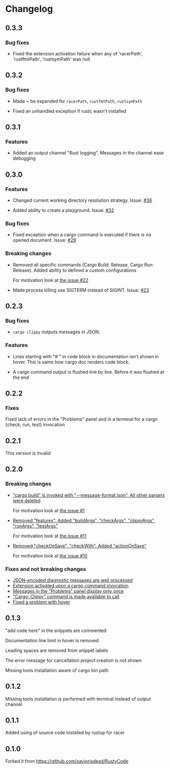 # Changelog

## 0.3.3

### Bug fixes

* Fixed the extension activation failure when any of 'racerPath', 'rustfmtPath', 'rustsymPath' was null

## 0.3.2

### Bug fixes

* Made ~ be expanded for `racerPath`, `rustfmtPath`, `rustsymPath`

* Fixed an unhandled exception if rustc wasn't installed 

## 0.3.1

### Features

* Added an output channel "Rust logging". Messages in the channel ease debugging

## 0.3.0

### Features

* Changed current working directory resolution strategy. Issue: [#36](https://github.com/KalitaAlexey/vscode-rust/issues/36)

* Added ability to create a playground. Issue: [#32](https://github.com/KalitaAlexey/vscode-rust/issues/32)

### Bug fixes

* Fixed exception when a cargo command is executed if there is no opened document. Issue: [#29](https://github.com/KalitaAlexey/vscode-rust/issues/29)

### Breaking changes

* Removed all specific commands (Cargo Build: Release, Cargo Run: Release). Added ability to defined a custom configurations

  For motivation look at [the issue #22](https://github.com/KalitaAlexey/vscode-rust/issues/22)

* Made process killing use SIGTERM instead of SIGINT. Issue: [#23](https://github.com/KalitaAlexey/vscode-rust/issues/23)

## 0.2.3

### Bug fixes

* `cargo clippy` outputs messages in JSON.

### Features

* Lines starting with "# " in code block in documentation isn't shown in hover. This is same how cargo doc renders code block.

* A cargo command output is flushed line by line. Before it was flushed at the end

## 0.2.2

### Fixes

Fixed lack of errors in the "Problems" panel and in a terminal for a cargo {check, run, test} invocation

## 0.2.1

This version is invalid

## 0.2.0

### Breaking changes

* ["cargo build" is invoked with "--message-format json". All other parsers were deleted](https://github.com/KalitaAlexey/vscode-rust/commit/5ea989bd52f90818486894e0fc22f1d92bce1a47)

  For motivation look at [the issue #1](https://github.com/KalitaAlexey/vscode-rust/issues/1)

* [Removed "features". Added "buildArgs", "checkArgs", "clippyArgs", "runArgs", "testArgs"](https://github.com/KalitaAlexey/vscode-rust/commit/63ef6357500a3ce954dea031246c7ac58cfca36a)

  For motivation look at [the issue #11](https://github.com/KalitaAlexey/vscode-rust/issues/11)

* [Removed "checkOnSave", "checkWith". Added "actionOnSave"](https://github.com/KalitaAlexey/vscode-rust/commit/efd51d9fe888aebd96da780385086ee1d4dee9a7)

  For motivation look at [the issue #10](https://github.com/KalitaAlexey/vscode-rust/issues/10)

### Fixes and not breaking changes

* [JSON-encoded diagnostic messages are well processed](https://github.com/KalitaAlexey/vscode-rust/commit/6c0891b7625b28b25cdaddb438b257e15408a025)
* [Extension activated upon a cargo command invocation](https://github.com/KalitaAlexey/vscode-rust/commit/d32655468f74c9d2eed0119021f0a92a9df0f597)
* [Messages in the "Problems" panel display only once](https://github.com/KalitaAlexey/vscode-rust/commit/72d587b09e8e9dc3de954f23855bc5219fa259c8)
* ["Cargo: Clippy" command is made available to call](https://github.com/KalitaAlexey/vscode-rust/commit/b5fc96bf879228a704b3e2ae5bd13868922e7678)
* [Fixed a problem with hover](https://github.com/KalitaAlexey/vscode-rust/commit/e5e9231d06c399bdc2202d7b4ea1b48e7daee5eb)

## 0.1.3

"add code here" in the snippets are commented

Documentation line limit in hover is removed

Leading spaces are removed from snippet labels

The error message for cancellation project creation is not shown 

Missing tools installation aware of cargo bin path 

## 0.1.2

Missing tools installation is performed with terminal instead of output channel

## 0.1.1

Added using of source code installed by rustup for racer

## 0.1.0

Forked it from https://github.com/saviorisdead/RustyCode